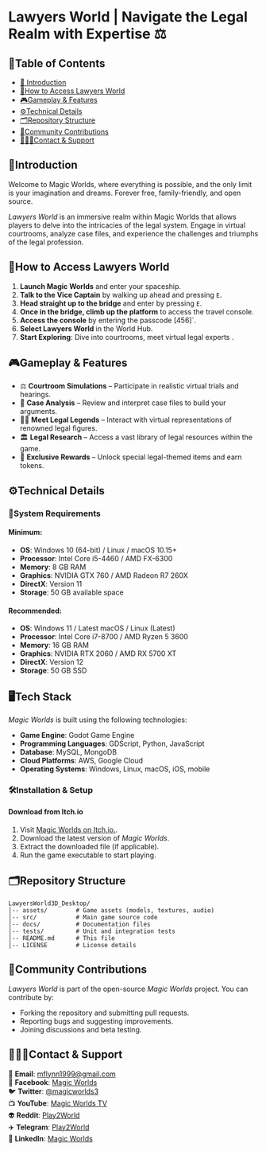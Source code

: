 # **Lawyers World | Navigate the Legal Realm with Expertise ⚖️**

## **🧾Table of Contents**

- [📖 Introduction](#Introduction)
- [🚀How to Access Lawyers World](#How-to-access)
- [🎮Gameplay & Features](#features)
- [⚙️Technical Details](#techdetails)
- [🗂️Repository Structure](#repo-structure)
- [🤝Community Contributions](#contributions)
- [👨🏻‍💻Contact & Support](#contact-support)

## **📖Introduction**<a name="Introduction"></a>

Welcome to Magic Worlds, where everything is possible, and the only limit is your imagination and dreams. Forever free, family-friendly, and open source.

_Lawyers World_ is an immersive realm within Magic Worlds that allows players to delve into the intricacies of the legal system. Engage in virtual courtrooms, analyze case files, and experience the challenges and triumphs of the legal profession.


## **🚀How to Access Lawyers World**<a name="How-to-access"></a>

1. **Launch Magic Worlds** and enter your spaceship.
2. **Talk to the Vice Captain** by walking up ahead and pressing `E`.
3. **Head straight up to the bridge** and enter by pressing `E`.
4. **Once in the bridge, climb up the platform** to access the travel console.
5. **Access the console** by entering the passcode [456]`.
6. **Select Lawyers World** in the World Hub.
7. **Start Exploring**: Dive into courtrooms, meet virtual legal experts
.

## **🎮Gameplay & Features**<a name="features"></a>

- ⚖️ **Courtroom Simulations** – Participate in realistic virtual trials and hearings.
- 📂 **Case Analysis** – Review and interpret case files to build your arguments.
- 🧑‍⚖️ **Meet Legal Legends** – Interact with virtual representations of renowned legal figures.
- 🏛️ **Legal Research** – Access a vast library of legal resources within the game.
- 🎁 **Exclusive Rewards** – Unlock special legal-themed items and earn tokens.


## **⚙️Technical Details**<a name="techdetails"></a>

### **🚨System Requirements**

#### Minimum:

- **OS**: Windows 10 (64-bit) / Linux / macOS 10.15+
- **Processor**: Intel Core i5-4460 / AMD FX-6300
- **Memory**: 8 GB RAM
- **Graphics**: NVIDIA GTX 760 / AMD Radeon R7 260X
- **DirectX**: Version 11
- **Storage**: 50 GB available space


#### Recommended:

- **OS**: Windows 11 / Latest macOS / Linux (Latest)
- **Processor**: Intel Core i7-8700 / AMD Ryzen 5 3600
- **Memory**: 16 GB RAM
- **Graphics**: NVIDIA RTX 2060 / AMD RX 5700 XT
- **DirectX**: Version 12
- **Storage**: 50 GB SSD

  
 ## **🖥️Tech Stack**

_Magic Worlds_ is built using the following technologies:
- **Game Engine**: Godot Game Engine
- **Programming Languages**: GDScript, Python, JavaScript
- **Database**: MySQL, MongoDB
- **Cloud Platforms**: AWS, Google Cloud
- **Operating Systems**: Windows, Linux, macOS, iOS, mobile

### **🛠️Installation & Setup**

#### **Download from Itch.io**

1. Visit [Magic Worlds on Itch.io.](https://magicworlds.itch.io/magic-world).
2. Download the latest version of _Magic Worlds_.
3. Extract the downloaded file (if applicable).
4. Run the game executable to start playing.

## **🗂️Repository Structure**<a name="repo-structure"></a>

```plaintext
LawyersWorld3D_Desktop/
│-- assets/        # Game assets (models, textures, audio)
│-- src/           # Main game source code
│-- docs/          # Documentation files
│-- tests/         # Unit and integration tests
│-- README.md      # This file
│-- LICENSE        # License details
```

## **🤝Community Contributions**<a name="contributions"></a>

_Lawyers World_ is part of the open-source _Magic Worlds_ project. You can contribute by:

- Forking the repository and submitting pull requests.
- Reporting bugs and suggesting improvements.
- Joining discussions and beta testing.

## **👨🏻‍💻Contact & Support**<a name="contact-support"></a>

📧 **Email**: mflynn1999@gmail.com  
📘 **Facebook**: [Magic Worlds](https://www.facebook.com/MagikWorlds)  
🐦 **Twitter**: [@magicworlds3](https://x.com/magicworlds3)  
📺 **YouTube**: [Magic Worlds TV](https://youtube.com/@magicworldstv?si=FHtkbuWJh5aYKmQy)  
👽 **Reddit**: [Play2World](https://www.reddit.com/user/Play2World/)  
✈️ **Telegram**: [Play2World](https://t.me/Play2World)  
🔗 **LinkedIn**: [Magic Worlds](https://www.linkedin.com/company/magic-worlds/)
